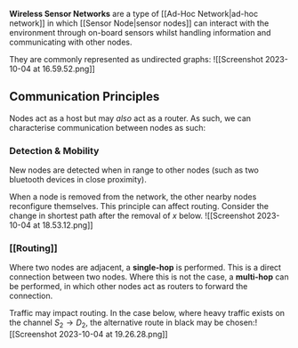 **Wireless Sensor Networks** are a type of [[Ad-Hoc Network|ad-hoc network]] in which [[Sensor Node|sensor nodes]] can interact with the environment through on-board sensors whilst handling information and communicating with other nodes.

They are commonly represented as undirected graphs:
![[Screenshot 2023-10-04 at 16.59.52.png]]

## Communication Principles
Nodes act as a host but may *also* act as a router.
As such, we can characterise communication between nodes as such:
### Detection & Mobility
New nodes are detected when in range to other nodes (such as two bluetooth devices in close proximity).

When a node is removed from the network, the other nearby nodes reconfigure themselves.
This principle can affect routing. Consider the change in shortest path after the removal of $x$ below.
![[Screenshot 2023-10-04 at 18.53.12.png]]
### [[Routing]]
Where two nodes are adjacent, a **single-hop** is performed. This is a direct connection between two nodes. Where this is not the case, a **multi-hop** can be performed, in which other nodes act as routers to forward the connection.

Traffic may impact routing. In the case below, where heavy traffic exists on the channel $S_2 \to D_2$, the alternative route in black may be chosen:![[Screenshot 2023-10-04 at 19.26.28.png]]

